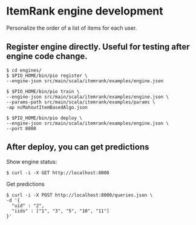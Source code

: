 ItemRank engine development
===========================

Personalize the order of a list of items for each user.

## Register engine directly. Useful for testing after engine code change.
```
$ cd engines/
$ $PIO_HOME/bin/pio register \
--engine-json src/main/scala/itemrank/examples/engine.json

$ $PIO_HOME/bin/pio train \
--engine-json src/main/scala/itemrank/examples/engine.json \
--params-path src/main/scala/itemrank/examples/params \
-ap ncMahoutItemBasedAlgo.json

$ $PIO_HOME/bin/pio deploy \
--engine-json src/main/scala/itemrank/examples/engine.json \
--port 8000

```

## After deploy, you can get predictions

Show engine status:
```
$ curl -i -X GET http://localhost:8000
```

Get predictions
```
$ curl -i -X POST http://localhost:8000/queries.json \
-d '{
  "uid" : "2",
  "iids" : ["1", "3", "5", "10", "11"]
}'
```
